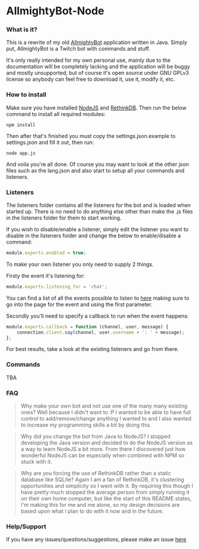 AllmightyBot-Node
====================================

### What is it?
This is a rewrite of my old [AllmightyBot](https://github.com/RyanTheAllmighty/AllmightyBot) application written in Java. Simply put, AllmightyBot is a Twitch bot with commands and stuff.

It's only really intended for my own personal use, mainly due to the documentation will be completely lacking and the application will be buggy and mostly unsupported, but of course it's open source under GNU GPLv3 license so anybody can feel free to download it, use it, modify it, etc.

### How to install
Make sure you have installed [NodeJS](https://nodejs.org/) and [RethinkDB](http://rethinkdb.com/). Then run the below command to install all required modules:

```
npm install
```

Then after that's finished you must copy the settings.json.example to settings.json and fill it out, then run:

```
node app.js
```

And voila you're all done. Of course you may want to look at the other json files such as the lang.json and also start to setup all your commands and listeners.

### Listeners
The listeners folder contains all the listeners for the bot and is loaded when started up. There is no need to do anything else other than make the .js files in the listeners folder for them to start working.

If you wish to disable/enable a listener, simply edit the listener you want to disable in the listeners folder and change the below to enable/disable a command:

```javascript
module.exports.enabled = true;
```

To make your own listener you only need to supply 2 things.

Firsty the event it's listening for:

```javascript
module.exports.listening_for = 'chat';
```

You can find a list of all the events possible to listen to [here](https://github.com/twitch-irc/documentation/tree/master/03_Events) making sure to go into the page for the event and using the first parameter.

Secondly you'll need to specify a callback to run when the event happens:

```javascript
module.exports.callback = function (channel, user, message) {
    connection.client.say(channel, user.username + ': ' + message);
};
```

For best results, take a look at the existing listeners and go from there.

### Commands
TBA

### FAQ
> Why make your own bot and not use one of the many many existing ones?
Well because I didn't want to :P I wanted to be able to have full control to add/remove/change anything I wanted to and I also wanted to increase my programming skills a bit by doing this.

> Why did you change the bot from Java to NodeJS?
I stopped developing the Java version and decided to do the NodeJS version as a way to learn NodeJS a bit more. From there I discovered just how wonderful NodeJS can be especially when combined with NPM so stuck with it.

> Why are you forcing the use of RethinkDB rather than a static database like SQLite?
Again I am a fan of RethinkDB, it's clustering opportunities and simplicity so I went with it. By requiring this though I have pretty much stopped the average person from simply running it on their own home computer, but like the start of this README states, I'm making this for me and me alone, so my design decisions are based upon what I plan to do with it now and in the future.

### Help/Support
If you have any issues/questions/suggestions, please make an issue [here](https://github.com/RyanTheAllmighty/AllmightyBot-Node/issues)